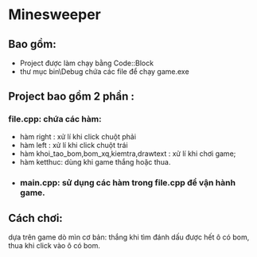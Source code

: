 # Minesweeper

## Bao gồm:
- Project được làm chạy bằng Code::Block
- thư mục bin\Debug chứa các file để chạy game.exe
## Project bao gồm 2 phần :
### file.cpp: chứa các hàm:
- hàm right : xử lí khi click chuột phải
- hàm left : xử lí khi click chuột trái
- hàm khoi_tao_bom,bom_xq,kiemtra,drawtext : xử lí khi chơi game;
- hàm ketthuc: dùng khi game thắng hoặc thua.
- ### main.cpp: sử dụng các hàm trong file.cpp để vận hành game.
## Cách chơi:
dựa trên game dò mìn cơ bản: thắng khi tìm đánh dấu được hết ô có bom, thua khi click vào ô có bom.

